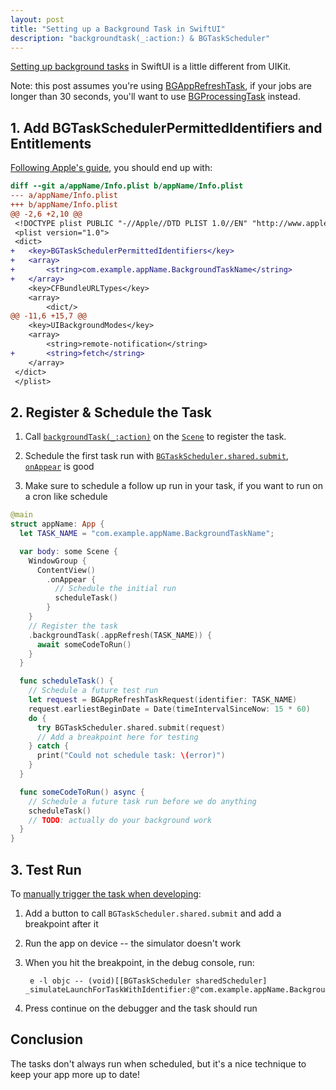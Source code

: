 ```yaml
---
layout: post
title: "Setting up a Background Task in SwiftUI"
description: "backgroundtask(_:action:) & BGTaskScheduler"
---
```


[Setting up background tasks](https://developer.apple.com/documentation/UIKit/using-background-tasks-to-update-your-app) in SwiftUI is a little different from UIKit.

Note: this post assumes you're using [BGAppRefreshTask](https://developer.apple.com/documentation/backgroundtasks/bgapprefreshtask), if your jobs are longer than 30 seconds, you'll want to use [BGProcessingTask](https://developer.apple.com/documentation/backgroundtasks/bgprocessingtask) instead.

## 1. Add BGTaskSchedulerPermittedIdentifiers and Entitlements

[Following Apple's guide](https://developer.apple.com/documentation/UIKit/using-background-tasks-to-update-your-app), you should end up with:

```diff
diff --git a/appName/Info.plist b/appName/Info.plist
--- a/appName/Info.plist
+++ b/appName/Info.plist
@@ -2,6 +2,10 @@
 <!DOCTYPE plist PUBLIC "-//Apple//DTD PLIST 1.0//EN" "http://www.apple.com/DTDs/PropertyList-1.0.dtd">
 <plist version="1.0">
 <dict>
+	<key>BGTaskSchedulerPermittedIdentifiers</key>
+	<array>
+		<string>com.example.appName.BackgroundTaskName</string>
+	</array>
 	<key>CFBundleURLTypes</key>
 	<array>
 		<dict/>
@@ -11,6 +15,7 @@
 	<key>UIBackgroundModes</key>
 	<array>
 		<string>remote-notification</string>
+		<string>fetch</string>
 	</array>
 </dict>
 </plist>
```

## 2. Register & Schedule the Task

1. Call [`backgroundTask(_:action)`](<https://developer.apple.com/documentation/swiftui/scene/backgroundtask(_:action:)>) on the [`Scene`](https://developer.apple.com/documentation/swiftui/scene) to register the task.

2. Schedule the first task run with [`BGTaskScheduler.shared.submit`](<https://developer.apple.com/documentation/backgroundtasks/bgtaskscheduler/submit(_:)>), [`onAppear`](<https://developer.apple.com/documentation/swiftui/view/onappear(perform:)>) is good

3. Make sure to schedule a follow up run in your task, if you want to run on a cron like schedule

```swift
@main
struct appName: App {
  let TASK_NAME = "com.example.appName.BackgroundTaskName";

  var body: some Scene {
    WindowGroup {
      ContentView()
        .onAppear {
          // Schedule the initial run
          scheduleTask()
        }
    }
    // Register the task
    .backgroundTask(.appRefresh(TASK_NAME)) {
      await someCodeToRun()
    }
  }

  func scheduleTask() {
    // Schedule a future test run
    let request = BGAppRefreshTaskRequest(identifier: TASK_NAME)
    request.earliestBeginDate = Date(timeIntervalSinceNow: 15 * 60)
    do {
      try BGTaskScheduler.shared.submit(request)
      // Add a breakpoint here for testing
    } catch {
      print("Could not schedule task: \(error)")
    }
  }

  func someCodeToRun() async {
    // Schedule a future task run before we do anything
    scheduleTask()
    // TODO: actually do your background work
  }
}
```

## 3. Test Run

To [manually trigger the task when developing](https://stackoverflow.com/a/77494836/3720597):

1. Add a button to call `BGTaskScheduler.shared.submit` and add a breakpoint after it
2. Run the app on device -- the simulator doesn't work
3. When you hit the breakpoint, in the debug console, run:

   ```
    e -l objc -- (void)[[BGTaskScheduler sharedScheduler] _simulateLaunchForTaskWithIdentifier:@"com.example.appName.BackgroundTaskName"]
   ```

4. Press continue on the debugger and the task should run

## Conclusion

The tasks don't always run when scheduled, but it's a nice technique to keep your app more up to date!
